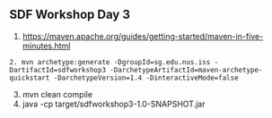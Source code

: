 ## SDF Workshop Day 3

1. https://maven.apache.org/guides/getting-started/maven-in-five-minutes.html
``````
2. mvn archetype:generate -DgroupId=sg.edu.nus.iss -DartifactId=sdfworkshop3 -DarchetypeArtifactId=maven-archetype-quickstart -DarchetypeVersion=1.4 -DinteractiveMode=false
``````
3. mvn clean compile
4. java -cp target/sdfworkshop3-1.0-SNAPSHOT.jar